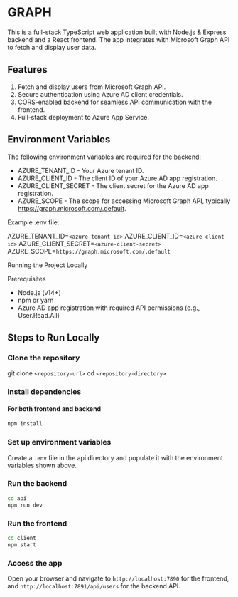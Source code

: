 # GRAPH

This is a full-stack TypeScript web application built with Node.js & Express
backend and a React frontend. The app integrates with Microsoft Graph API to
fetch and display user data.

## Features

1. Fetch and display users from Microsoft Graph API.
2. Secure authentication using Azure AD client credentials.
3. CORS-enabled backend for seamless API communication with the frontend.
4. Full-stack deployment to Azure App Service.

## Environment Variables

The following environment variables are required for the backend:

- AZURE_TENANT_ID - Your Azure tenant ID.
- AZURE_CLIENT_ID - The client ID of your Azure AD app registration.
- AZURE_CLIENT_SECRET - The client secret for the Azure AD app registration.
- AZURE_SCOPE - The scope for accessing Microsoft Graph API, typically <https://graph.microsoft.com/.default>.

Example .env file:

AZURE_TENANT_ID=`<azure-tenant-id>`
AZURE_CLIENT_ID=`<azure-client-id>`
AZURE_CLIENT_SECRET=`<azure-client-secret>`
AZURE_SCOPE=`https://graph.microsoft.com/.default`

Running the Project Locally

Prerequisites

- Node.js (v14+)
- npm or yarn
- Azure AD app registration with required API permissions (e.g., User.Read.All)

## Steps to Run Locally

### Clone the repository

git clone `<repository-url>`
cd `<repository-directory>`

### Install dependencies

#### For both frontend and backend

```sh
npm install
```

### Set up environment variables

Create a `.env` file in the api directory and populate it with the environment
variables shown above.

### Run the backend

```sh
cd api
npm run dev
```

### Run the frontend

```sh
cd client
npm start
```

### Access the app

Open your browser and navigate to `http://localhost:7890` for the frontend, and
`http://localhost:7891/api/users` for the backend API.
